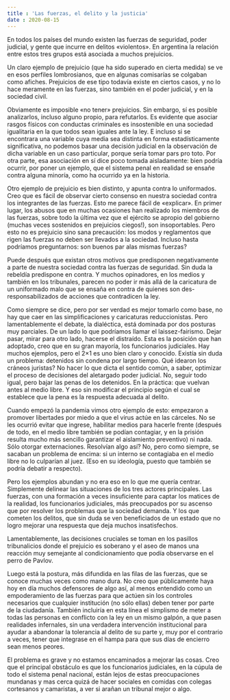 ```yaml
---
title : 'Las fuerzas, el delito y la justicia'
date : 2020-08-15
---
```




En todos los países del mundo existen las fuerzas de seguridad, poder judicial,
y gente que incurre en delitos «violentos». En argentina la relación entre
estos tres grupos está asociada a muchos prejuicios.

Un claro ejemplo de prejuicio (que ha sido superado en cierta medida) se ve en
esos perfiles lombrosianos, que en algunas comisarías se colgaban como afiches.
Prejuicios de ese tipo todavía existe en ciertos casos, y no lo hace meramente
en las fuerzas, sino también en el poder judicial, y en la sociedad civil.

Obviamente es imposible «no tener» prejuicios. Sin embargo, sí es posible
analizarlos, incluso alguno propio, para refutarlos. Es evidente que asociar
rasgos físicos con conductas criminales es insostenible en una sociedad
igualitaria en la que todos sean iguales ante la ley. E incluso si se
encontrara una variable cuya media sea distinta en forma estadísticamente
significativa, no podemos basar una decisión judicial en la observación de
dicha variable en un caso particular, porque sería tomar pars pro toto. Por
otra parte, esa asociación en sí dice poco tomada aisladamente: bien podría
ocurrir, por poner un ejemplo, que el sistema penal en realidad se ensañe
contra alguna minoría, como ha ocurrido ya en la historia.

Otro ejemplo de prejuicio es bien distinto, y apunta contra lo uniformados.
Creo que es fácil de observar cierto consenso en nuestra sociedad contra los
integrantes de las fuerzas. Esto me parece fácil de «explicar». En primer
lugar, los abusos que en muchas ocasiones han realizado los miembros de las
fuerzas, sobre todo la última vez que el ejército se apropio del gobierno
(muchas veces sostenidos en prejuicios ciegos!), son insoportables. Pero esto
no es prejuicio sino sana precaución: los modos y reglamentos que rigen las
fuerzas no deben ser llevados a la sociedad. Incluso hasta podríamos
preguntarnos: son buenos par alas mismas fuerzas?

Puede después que existan otros motivos que predisponen negativamente a parte
de nuestra sociedad contra las fuerzas de seguridad. Sin duda la rebeldía
predispone en contra. Y muchos opinadores, en los medios y también en los
tribunales, parecen no poder ir más allá de la caricatura de un uniformado malo
que se ensaña en contra de quienes son des-responsabilizados de acciones que
contradicen la ley.

Como siempre se dice, pero por ser verdad es mejor tomarlo como base, no hay
que caer en las simplificaciones y caricaturas reduccionistas. Pero
lamentablemente el debate, la dialéctica, está dominada por dos posturas muy
parciales. De un lado lo que podríamos llamar el laissez-fairismo. Dejar pasar,
mirar para otro lado, hacerse el distraído. Esta es la posición que han
adoptado, creo que en su gran mayoría, los funcionarios judiciales. Hay muchos
ejemplos, pero el 2×1 es uno bien claro y conocido. Existía sin duda un
problema: detenidos sin condena por largo tiempo. Qué idearon los cráneos
juristas? No hacer lo que dicta el sentido común, a saber, optimizar el proceso
de decisiones del aletargado poder judicial. No, seguir todo igual, pero bajar
las penas de los detenidos. En la práctica: que vuelvan antes al medio libre. Y
eso sin modificar el principio según el cual se establece que la pena es la
respuesta adecuada al delito.

Cuando empezó la pandemia vimos otro ejemplo de esto: empezaron a promover
libertades por miedo a que el virus actúe en las cárceles. No se les ocurrió
evitar que ingrese, habilitar medios para hacerle frente (después de todo, en
el medio libre también se podían contagiar, y en la prisión resulta mucho más
sencillo garantizar el aislamiento preventivo) ni nada. Sólo otorgar
externaciones. Resolvían algo así? No, pero como siempre, se sacaban un
problema de encima: si un interno se contagiaba en el medio libre no lo
culparían al juez. (Eso en su ideología, puesto que también se podría debatir a
respecto).

Pero los ejemplos abundan y no era eso en lo que me quería centrar. Simplemente
delinear las situaciones de los tres actores principales. Las fuerzas, con una
formación a veces insuficiente para captar los matices de la realidad, los
funcionarios judiciales, más preocupados por su ascenso que por resolver los
problemas que la sociedad demanda. Y los que cometen los delitos, que sin duda
se ven beneficiados de un estado que no logro mejorar una respuesta que deja
muchos insatisfechos.

Lamentablemente, las decisiones cruciales se toman en los pasillos
tribunalicios donde el prejuicio es soberano y el aseo de manos una reacción
muy semejante al condicionamiento que podía observarse en el perro de Pavlov.

Luego está la postura, más difundida en las filas de las fuerzas, que se conoce
muchas veces como mano dura. No creo que públicamente haya hoy en día muchos
defensores de algo así, al menos entendido como un empoderamiento de las
fuerzas para que actúen sin los controles necesarios que cualquier institución
(no sólo ellas) deben tener por parte de la ciudadanía. También incluiría en
esta línea el simplismo de meter a todas las personas en conflicto con la ley
en un mismo galpón, a que pasen realidades infernales, sin una verdadera
intervención institucional para ayudar a abandonar la tolerancia al delito de
su parte y, muy por el contrario a veces, tener que integrase en el hampa para
que sus días de encierro sean menos peores.

El problema es grave y no estamos encaminados a mejorar las cosas. Creo que el
principal obstáculo es que los funcionarios judiciales, en la cúpula de todo el
sistema penal nacional, están lejos de estas preocupaciones mundanas y mas
cerca quizá de hacer sociales en comidas con colegas cortesanos y camaristas, a
ver si arañan un tribunal mejor o algo. 
